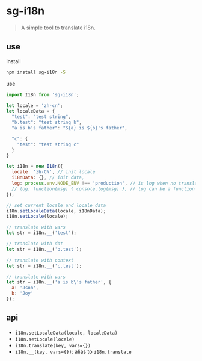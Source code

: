 # sg-i18n

> A simple tool to translate i18n.

## use

install

```sh
npm install sg-i18n -S
```

use

```js
import I18n from 'sg-i18n';

let locale = 'zh-cn';
let localeData = {
  "test": "test string",
  "b.test": "test string b",
  "a is b's father": "${a} is ${b}'s father",

  "c": {
    "test": "test string c"
  }
}

let i18n = new I18n({
  locale: 'zh-CN', // init locale
  i18nData: {}, // init data,
  log: process.env.NODE_ENV !== 'production', // is log when no translate
  // log: function(msg) { console.log(msg) }, // log can be a function
});

// set current locale and locale data
i18n.setLocaleData(locale, i18nData);
i18n.setLocale(locale);

// translate with vars
let str = i18n.__('test');

// translate with dot
let str = i18n.__('b.test');

// translate with context
let str = i18n.__('c.test');

// translate with vars
let str = i18n.__('a is b\'s father', {
  a: 'Json',
  b: 'Joy'
});

```

## api

- `i18n.setLocaleData(locale, localeData)`
- `i18n.setLocale(locale)`
- `i18n.translate(key, vars={})`
- `i18n.__(key, vars={})`: alias to `i18n.translate`
